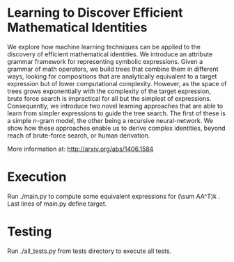 Learning to Discover Efficient Mathematical Identities
======================================================
  We explore how machine learning techniques can be
  applied to the discovery of efficient mathematical identities. We
  introduce an attribute grammar framework for representing symbolic
  expressions. Given a grammar of math operators, we build trees that
  combine them in different ways, looking for compositions that are analytically equivalent to a target
  expression but of lower computational complexity. However, as the
  space of trees grows exponentially with the complexity of the
  target expression, brute force search is impractical for all but the
  simplest of expressions. Consequently, we introduce two novel
  learning approaches that are able to learn from simpler expressions
  to guide the tree search. The first of these is a simple $n$-gram
  model, the other being a recursive neural-network. We show how
  these approaches enable us to derive complex identities, beyond
  reach of brute-force search, or human derivation.


More information at: http://arxiv.org/abs/1406.1584

Execution
=========
Run ./main.py to compute some equivalent expressions for (\sum AA^T)k .
Last lines of main.py define target.


Testing
=======
Run ./all_tests.py from tests directory to execute all tests.



